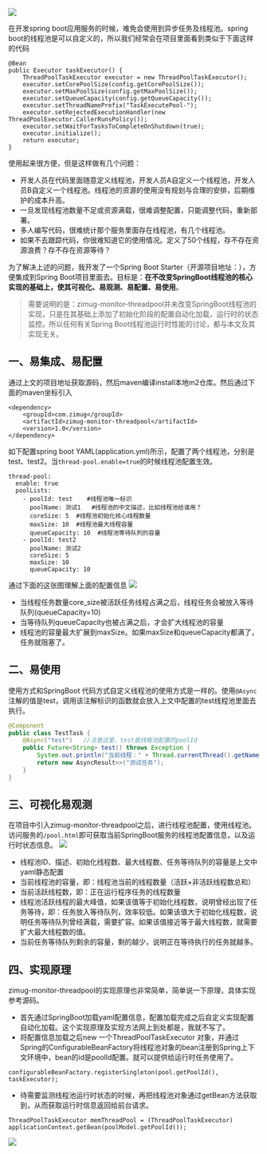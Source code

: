 ![](https://cdn.zimug.com/wx-zimug.png)

在开发spring boot应用服务的时候，难免会使用到异步任务及线程池。spring boot的线程池是可以自定义的，所以我们经常会在项目里面看到类似于下面这样的代码
~~~
@Bean
public Executor taskExecutor() {
    ThreadPoolTaskExecutor executor = new ThreadPoolTaskExecutor();
    executor.setCorePoolSize(config.getCorePoolSize());
    executor.setMaxPoolSize(config.getMaxPoolSize());
    executor.setQueueCapacity(config.getQueueCapacity());
    executor.setThreadNamePrefix("TaskExecutePool-");
    executor.setRejectedExecutionHandler(new ThreadPoolExecutor.CallerRunsPolicy());
    executor.setWaitForTasksToCompleteOnShutdown(true);
    executor.initialize();
    return executor;
}

~~~
使用起来很方便，但是这样做有几个问题：
* 开发人员在代码里面随意定义线程池，开发人员A自定义一个线程池，开发人员B自定义一个线程池。线程池的资源的使用没有规划与合理的安排，后期维护的成本升高。
* 一旦发现线程池数量不足或资源满载，很难调整配置，只能调整代码，重新部署。
* 多人编写代码，很难统计那个服务里面存在线程池，有几个线程池。
* 如果不去跟踪代码，你很难知道它的使用情况。定义了50个线程，存不存在资源浪费？存不存在资源等待？

为了解决上述的问题，我开发了一个Spring Boot Starter（开源项目地址：），方便集成到Spring Boot项目里面去。目标是：**在不改变SpringBoot线程池的核心实现的基础上，使其可视化、易观测、易配置、易使用**。

> 需要说明的是：zimug-monitor-threadpool并未改变SpringBoot线程池的实现，只是在其基础上添加了初始化阶段的配置自动化加载，运行时的状态监控。所以任何有关Spring Boot线程池运行时性能的讨论，都与本文及其实现无关。


## 一、易集成、易配置
通过上文的项目地址获取源码，然后maven编译install本地m2仓库。然后通过下面的maven坐标引入
~~~
<dependency>
    <groupId>com.zimug</groupId>
    <artifactId>zimug-monitor-threadpool</artifactId>
    <version>1.0</version>
</dependency>
~~~
如下配置spring boot YAML(application.yml)所示，配置了两个线程池，分别是test、test2。当`thread-pool.enable=true`的时候线程池配置生效。
~~~
thread-pool:
  enable: true
  poolLists:
    - poolId: test    #线程池唯一标识
      poolName: 测试1   #线程池的中文描述，比如线程池给谁用？
      coreSize: 5  #线程池初始化核心线程数量
      maxSize: 10  #线程池最大线程容量
      queueCapacity: 10  #线程池等待队列的容量
    - poolId: test2
      poolName: 测试2
      coreSize: 5
      maxSize: 10
      queueCapacity: 10
~~~
通过下面的这张图理解上面的配置信息
![](http://cdn.zimug.com/9f3e0592898b7476c607504df6d8a97f)
* 当线程任务数量core_size被活跃任务线程占满之后，线程任务会被放入等待队列(queueCapacity=10)
* 当等待队列queueCapacity也被占满之后，才会扩大线程池的容量
* 线程池的容量最大扩展到maxSize。如果maxSize和queueCapacity都满了，任务就阻塞了。


## 二、易使用
使用方式和SpringBoot 代码方式自定义线程池的使用方式是一样的。使用`@Async`注解的值是test，调用该注解标识的函数就会放入上文中配置的test线程池里面去执行。
~~~java
@Component
public class TestTask {
    @Async("test")   //注意这里，test是线程池配置的poolId
    public Future<String> test() throws Exception {
        System.out.println("当前线程：" + Thread.currentThread().getName());
        return new AsyncResult<>("测试任务");
    }
}
~~~


## 三、可视化易观测
在项目中引入zimug-monitor-threadpool之后，进行线程池配置，使用线程池。访问服务的`/pool.html`即可获取当前SpringBoot服务的线程池配置信息，以及运行时状态信息。
![](http://cdn.zimug.com/fb18ea484800ad1c22fbba21b3f78722)
* 线程池ID、描述、初始化线程数、最大线程数、任务等待队列的容量是上文中yaml静态配置
* 当前线程池的容量，即：线程池当前的线程数量（活跃+非活跃线程数总和）
* 当前活跃线程数，即：正在运行程序任务的线程数量
* 线程池活跃线程的最大峰值，如果该值等于初始化线程数，说明曾经出现了任务等待，即：任务放入等待队列，效率较低。如果该值大于初始化线程数，说明任务等待队列曾经满载，需要扩容。如果该值接近等于最大线程数，就需要扩大最大线程数的值。
* 当前任务等待队列剩余的容量，剩的越少，说明正在等待执行的任务就越多。

## 四、实现原理
zimug-monitor-threadpool的实现原理也非常简单，简单说一下原理，具体实现参考源码。

* 首先通过SpringBoot加载yaml配置信息，配置加载完成之后自定义实现配置自动化加载。这个实现原理及实现方法网上到处都是，我就不写了。
* 将配置信息加载之后new 一个ThreadPoolTaskExecutor 对象，并通过Spring的ConfigurableBeanFactory将线程池对象的bean注册到Spring上下文环境中，bean的id是poolId配置。就可以提供给运行时任务使用了。
~~~
configurableBeanFactory.registerSingleton(pool.getPoolId(), taskExecutor);
~~~
* 待需要监测线程池运行时状态的时候，再把线程池对象通过getBean方法获取到，从而获取运行时信息返回给前台请求。
~~~
ThreadPoolTaskExecutor memThreadPool = (ThreadPoolTaskExecutor) applicationContext.getBean(poolModel.getPoolId());
~~~

![](https://cdn.zimug.com/wx-zimug.png)


